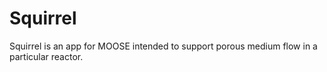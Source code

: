 Squirrel
========

Squirrel is an app for MOOSE intended to support porous medium flow in a 
particular reactor. 

